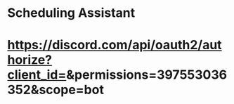 # Scheduling Assistant 
# https://discord.com/api/oauth2/authorize?client_id=<botid>&permissions=397553036352&scope=bot